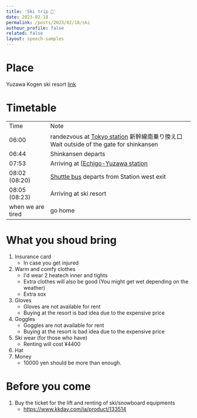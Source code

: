 ```yaml
---
title: 'Ski trip 🎿'
date: 2023-02-18
permalink: /posts/2023/02/18/ski
authour_profile: false
related: false
layout: speech-samples
---
```


# Place
Yuzawa Kogen ski resort [link](https://www.yuzawakogen.com/)

# Timetable
<table>
    <tr>
        <td>Time</td>
        <td>Note</td>
    </tr>
    <tr>
        <td>06:00</td>
        <td>randezvous at <a href="https://goo.gl/maps/Ryd3SKdBbpAryZ4s6">Tokyo station</a> 新幹線南乗り換え口 Wait outside of the gate for shinkansen</td>
    </tr>
    <tr>
        <td>06:44</td>
        <td>Shinkansen departs</td>
    </tr>
    <tr>
        <td>07:53</td>
        <td>Arriving at [<a href="https://goo.gl/maps/j5EZD9v5Fp2XgMoC9">Echigo-Yuzawa station</a></td>
    </tr>
    <tr>
        <td>08:02 (08:20)</td>
        <td><a href="https://www.yuzawakogen.com/wordpress/wp-content/uploads/2022/12/130023_4c_bus-web.pdf">Shuttle bus</a> departs from Station west exit</td>
    </tr>
    <tr>
        <td>08:05 (08:23)</td>
        <td>Arriving at ski resort</td>
    </tr>
    <tr>
        <td>when we are tired</td>
        <td>go home</td>
    </tr>
</table>                       

# What you shoud bring
1. Insurance card
    - In case you get injured
1. Warm and comfy clothes 
    - I'd wear 2 heatech inner and tights
    - Extra clothes will also be good (You might get wet depending on the weather)
    - Extra sox
1. Gloves
    - Gloves are not available for rent
    - Buying at the resort is bad idea due to the expensive price
1. Goggles
    - Goggles are not available for rent
    - Buying at the resort is bad idea due to the expensive price
1. Ski wear (for those who have)
    - Renting will cost ¥4400
1. Hat
1. Money
    - 10000 yen should be more than enough.

# Before you come
1. Buy the ticket for the lift and renting of ski/snowboard equipments
    - https://www.kkday.com/ja/product/133514

